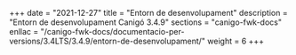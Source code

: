 +++
date        = "2021-12-27"
title       = "Entorn de desenvolupament"
description = "Entorn de desenvolupament Canigó 3.4.9"
sections    = "canigo-fwk-docs"
enllac		= "/canigo-fwk-docs/documentacio-per-versions/3.4LTS/3.4.9/entorn-de-desenvolupament/"
weight		= 6
+++
